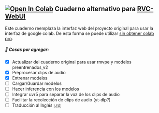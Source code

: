 ## [![Open In Colab](https://colab.research.google.com/assets/colab-badge.svg)](https://colab.research.google.com/github/Bruno5430/RVC-alternative-notebook/blob/main/RVC-alternativo-español.ipynb) Cuaderno alternativo para [RVC-WebUI](https://github.com/RVC-Project/Retrieval-based-Voice-Conversion-WebUI)

Este cuaderno reemplaza la interfaz web del proyecto original para usar la interfaz de google colab.
De esta forma se puede utilizar [sin obtener colab pro](https://research.google.com/colaboratory/faq.html#runtime-terminations).

##### 🚧 Cosas por agregar:
- [X] Actualizar del cuaderno original para usar rmvpe y modelos preentrenados_v2
- [X] Preprocesar clips de audio
- [X] Entrenar modelos
- [ ] Cargar/Guardar modelos
- [ ] Hacer inferencia con los modelos
- [ ] Integrar uvr5 para separar la voz de los clips de audio
- [ ] Facilitar la recolección de clips de audio (yt-dlp?)
- [ ] Traducción al Inglés 🇺🇸
